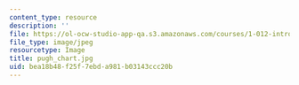```yaml
---
content_type: resource
description: ''
file: https://ol-ocw-studio-app-qa.s3.amazonaws.com/courses/1-012-introduction-to-civil-engineering-design-spring-2002/bea18b48f25f7ebda981b03143ccc20b_pugh_chart.jpg
file_type: image/jpeg
resourcetype: Image
title: pugh_chart.jpg
uid: bea18b48-f25f-7ebd-a981-b03143ccc20b
---
```


